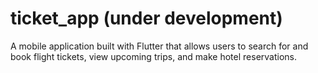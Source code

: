 # ticket_app (under development)
A mobile application built with Flutter that allows users to search for and book flight tickets, view upcoming trips, and make hotel reservations.
